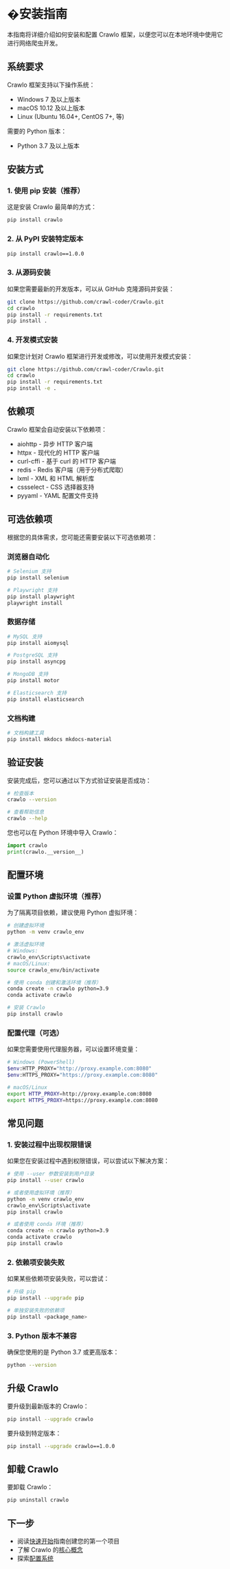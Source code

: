 # �安装指南

本指南将详细介绍如何安装和配置 Crawlo 框架，以便您可以在本地环境中使用它进行网络爬虫开发。

## 系统要求

Crawlo 框架支持以下操作系统：

- Windows 7 及以上版本
- macOS 10.12 及以上版本
- Linux (Ubuntu 16.04+, CentOS 7+, 等)

需要的 Python 版本：

- Python 3.7 及以上版本

## 安装方式

### 1. 使用 pip 安装（推荐）

这是安装 Crawlo 最简单的方式：

```bash
pip install crawlo
```

### 2. 从 PyPI 安装特定版本

```bash
pip install crawlo==1.0.0
```

### 3. 从源码安装

如果您需要最新的开发版本，可以从 GitHub 克隆源码并安装：

```bash
git clone https://github.com/crawl-coder/Crawlo.git
cd crawlo
pip install -r requirements.txt
pip install .
```

### 4. 开发模式安装

如果您计划对 Crawlo 框架进行开发或修改，可以使用开发模式安装：

```bash
git clone https://github.com/crawl-coder/Crawlo.git
cd crawlo
pip install -r requirements.txt
pip install -e .
```

## 依赖项

Crawlo 框架会自动安装以下依赖项：

- aiohttp - 异步 HTTP 客户端
- httpx - 现代化的 HTTP 客户端
- curl-cffi - 基于 curl 的 HTTP 客户端
- redis - Redis 客户端（用于分布式爬取）
- lxml - XML 和 HTML 解析库
- cssselect - CSS 选择器支持
- pyyaml - YAML 配置文件支持

## 可选依赖项

根据您的具体需求，您可能还需要安装以下可选依赖项：

### 浏览器自动化

```bash
# Selenium 支持
pip install selenium

# Playwright 支持
pip install playwright
playwright install
```

### 数据存储

```bash
# MySQL 支持
pip install aiomysql

# PostgreSQL 支持
pip install asyncpg

# MongoDB 支持
pip install motor

# Elasticsearch 支持
pip install elasticsearch
```

### 文档构建

```bash
# 文档构建工具
pip install mkdocs mkdocs-material
```

## 验证安装

安装完成后，您可以通过以下方式验证安装是否成功：

```bash
# 检查版本
crawlo --version

# 查看帮助信息
crawlo --help
```

您也可以在 Python 环境中导入 Crawlo：

```python
import crawlo
print(crawlo.__version__)
```

## 配置环境

### 设置 Python 虚拟环境（推荐）

为了隔离项目依赖，建议使用 Python 虚拟环境：

```bash
# 创建虚拟环境
python -m venv crawlo_env

# 激活虚拟环境
# Windows:
crawlo_env\Scripts\activate
# macOS/Linux:
source crawlo_env/bin/activate

# 使用 conda 创建和激活环境（推荐）
conda create -n crawlo python=3.9
conda activate crawlo

# 安装 Crawlo
pip install crawlo
```

### 配置代理（可选）

如果您需要使用代理服务器，可以设置环境变量：

```bash
# Windows (PowerShell)
$env:HTTP_PROXY="http://proxy.example.com:8080"
$env:HTTPS_PROXY="https://proxy.example.com:8080"

# macOS/Linux
export HTTP_PROXY=http://proxy.example.com:8080
export HTTPS_PROXY=https://proxy.example.com:8080
```

## 常见问题

### 1. 安装过程中出现权限错误

如果您在安装过程中遇到权限错误，可以尝试以下解决方案：

```bash
# 使用 --user 参数安装到用户目录
pip install --user crawlo

# 或者使用虚拟环境（推荐）
python -m venv crawlo_env
crawlo_env\Scripts\activate
pip install crawlo

# 或者使用 conda 环境（推荐）
conda create -n crawlo python=3.9
conda activate crawlo
pip install crawlo
```

### 2. 依赖项安装失败

如果某些依赖项安装失败，可以尝试：

```bash
# 升级 pip
pip install --upgrade pip

# 单独安装失败的依赖项
pip install <package_name>
```

### 3. Python 版本不兼容

确保您使用的是 Python 3.7 或更高版本：

```bash
python --version
```

## 升级 Crawlo

要升级到最新版本的 Crawlo：

```bash
pip install --upgrade crawlo
```

要升级到特定版本：

```bash
pip install --upgrade crawlo==1.0.0
```

## 卸载 Crawlo

要卸载 Crawlo：

```bash
pip uninstall crawlo
```

## 下一步

- 阅读[快速开始](../quickstart/index.md)指南创建您的第一个项目
- 了解 Crawlo 的[核心概念](../architecture/index.md)
- 探索[配置系统](../configuration/index.md)